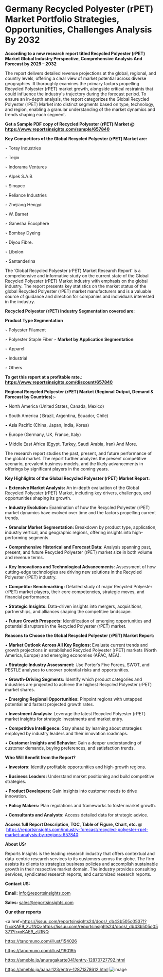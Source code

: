 # Germany Recycled Polyester (rPET) Market Portfolio Strategies, Opportunities, Challenges Analysis By 2032

<strong>According to a new research report titled Recycled Polyester (rPET) Market Global Industry Perspective, Comprehensive Analysis And Forecast by 2025 – 2032</strong>

The report delivers detailed revenue projections at the global, regional, and country levels, offering a clear view of market potential across diverse geographies. It thoroughly examines the primary factors propelling Recycled Polyester (rPET) market growth, alongside critical restraints that could influence the industry's trajectory during the forecast period. To ensure an in-depth analysis, the report categorizes the Global Recycled Polyester (rPET) Market into distinct segments based on type, technology, and region, enabling a granular understanding of the market dynamics and trends shaping each segment.

<strong>Get a Sample PDF copy of Recycled Polyester (rPET) Market </strong><strong>@<a href=https://www.reportsinsights.com/sample/657840 style=color:#0000ff;> https://www.reportsinsights.com/sample/657840</a></strong></font>

<strong>Key Competitors of the Global Recycled Polyester (rPET) Market are:</strong>

‣ Toray Industries

‣ Teijin

‣ Indorama Ventures

‣ Alpek S.A.B.

‣ Sinopec

‣ Reliance Industries

‣ Zhejiang Hengyi

‣ W. Barnet

‣ Ganesha Ecosphere

‣ Bombay Dyeing

‣ Diyou Fibre.

‣ Libolon

‣ Santanderina

The ‘Global Recycled Polyester (rPET) Market Research Report’ is a comprehensive and informative study on the current state of the Global Recycled Polyester (rPET) Market industry with emphasis on the global industry. The report presents key statistics on the market status of the global Recycled Polyester (rPET) market manufacturers and is a valuable source of guidance and direction for companies and individuals interested in the industry.

<strong>Recycled Polyester (rPET) Industry Segmentation covered are:</strong>

<strong>Product Type Segmentation</strong>

‣ Polyester Filament

‣ Polyester Staple Fiber
‣ 
<strong>Market by Application Segmentation</strong>

‣ Apparel

‣ Industrial

‣ Others

<strong>To get this report at a profitable rate.: <a href=https://www.reportsinsights.com/discount/657840 style=color:#0000ff;>https://www.reportsinsights.com/discount/657840</a></strong></font>

<strong>Regional Recycled Polyester (rPET) Market (Regional Output, Demand &amp; Forecast by Countries):-</strong>

• North America (United States, Canada, Mexico)

• South America ( Brazil, Argentina, Ecuador, Chile)

• Asia Pacific (China, Japan, India, Korea)

• Europe (Germany, UK, France, Italy)

• Middle East Africa (Egypt, Turkey, Saudi Arabia, Iran) And More.

The research report studies the past, present, and future performance of the global market. The report further analyzes the present competitive scenario, prevalent business models, and the likely advancements in offerings by significant players in the coming years.

<strong>Key Highlights of the Global Recycled Polyester (rPET) Market Report:</strong>

• <strong>Extensive Market Analysis:</strong> An in-depth evaluation of the Global Recycled Polyester (rPET) Market, including key drivers, challenges, and opportunities shaping its growth.

• <strong>Industry Evolution:</strong> Examination of how the Recycled Polyester (rPET) market dynamics have evolved over time and the factors propelling current trends.

• <strong>Granular Market Segmentation:</strong> Breakdown by product type, application, industry vertical, and geographic regions, offering insights into high-performing segments.

• <strong>Comprehensive Historical and Forecast Data:</strong> Analysis spanning past, present, and future Recycled Polyester (rPET) market size in both volume and revenue terms.

• <strong>Key Innovations and Technological Advancements:</strong> Assessment of how cutting-edge technologies are driving new solutions in the Recycled Polyester (rPET) industry.

• <strong>Competitor Benchmarking:</strong> Detailed study of major Recycled Polyester (rPET) market players, their core competencies, strategic moves, and financial performance.

• <strong>Strategic Insights:</strong> Data-driven insights into mergers, acquisitions, partnerships, and alliances shaping the competitive landscape.

• <strong>Future Growth Prospects:</strong> Identification of emerging opportunities and potential disruptors in the Recycled Polyester (rPET) market.

<strong>Reasons to Choose the Global Recycled Polyester (rPET) Market Report:</strong>

• <strong>Market Outlook Across All Key Regions:</strong> Evaluate current trends and growth projections in established Recycled Polyester (rPET) markets (North America, Europe) and emerging economies (APAC, MEA).

• <strong>Strategic Industry Assessment:</strong> Use Porter’s Five Forces, SWOT, and PESTLE analyses to uncover potential risks and opportunities.

• <strong>Growth-Driving Segments:</strong> Identify which product categories and industries are projected to achieve the highest Recycled Polyester (rPET) market shares.

• <strong>Emerging Regional Opportunities:</strong> Pinpoint regions with untapped potential and fastest projected growth rates.

• <strong>Investment Analysis:</strong> Leverage the latest Recycled Polyester (rPET) market insights for strategic investments and market entry.

• <strong>Competitive Intelligence:</strong> Stay ahead by learning about strategies employed by industry leaders and their innovation roadmaps.

• <strong>Customer Insights and Behavior:</strong> Gain a deeper understanding of customer demands, buying preferences, and satisfaction trends.

<strong>Who Will Benefit from the Report?</strong>

• <strong>Investors:</strong> Identify profitable opportunities and high-growth regions.

• <strong>Business Leaders:</strong> Understand market positioning and build competitive strategies.

• <strong>Product Developers:</strong> Gain insights into customer needs to drive innovation.

• <strong>Policy Makers:</strong> Plan regulations and frameworks to foster market growth.

• <strong>Consultants and Analysts:</strong> Access detailed data for strategic advice.
</ul>
<strong>Access full Report Description, TOC, Table of Figure, Chart, etc. </strong>@  <a href=https://reportsinsights.com/industry-forecast/recycled-polyester-rpet-market-analysis-by-regions-657840 style=color:#0000ff;>https://reportsinsights.com/industry-forecast/recycled-polyester-rpet-market-analysis-by-regions-657840</a></font>

<strong><strong>About US</strong>:</strong>

Reports Insights is the leading research industry that offers contextual and data-centric research services to its customers across the globe. The firm assists its clients to strategize business policies and accomplish sustainable growth in their respective market domain. The industry provides consulting services, syndicated research reports, and customized research reports.

<strong>Contact US:</strong>

<p class=""""><b>Email:</b> <a href=mailto:info@reportsinsights.com>info@reportsinsights.com</a></p>
<p class=""""><b>Sales:</b> <a href=mailto:sales@reportsinsights.com>sales@reportsinsights.com</a></p>

<strong>Our other reports</strong>

<a href=https://issuu.com/reportsinsights24/docs/_db43b505c05371?fr=xKAE9_zU1NQ>https://issuu.com/reportsinsights24/docs/_db43b505c05371?fr=xKAE9_zU1NQ</a>

<a href=https://tanomuno.com/illust/154026>https://tanomuno.com/illust/154026</a>

<a href=https://tanomuno.com/illust/190195>https://tanomuno.com/illust/190195</a>

<a href=https://ameblo.jp/anuragakarte041/entry-12870727792.html>https://ameblo.jp/anuragakarte041/entry-12870727792.html</a>

<a href=https://ameblo.jp/aanar123/entry-12871378612.html>https://ameblo.jp/aanar123/entry-12871378612.html</a>
![image](https://github.com/user-attachments/assets/2bd3d6f2-0558-47cf-9ffa-bc1ca6975d63)
